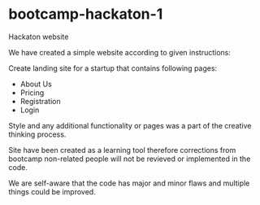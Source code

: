 # bootcamp-hackaton-1
 Hackaton website
 
<p>We have created a simple website according to given instructions:</p> 
<p>Create landing site for a startup that contains following pages: </p>
<ul>
 <li>About Us</li>
 <li>Pricing</li>
 <li>Registration</li>
 <li>Login</li>
</ul>

<p>Style and any additional functionality or pages was a part of the creative thinking process. </p>

<p>Site have been created as a learning tool therefore corrections from bootcamp non-related people will not be revieved or implemented in the code. </p>

<p>We are self-aware that the code has major and minor flaws and multiple things could be improved.</p>
